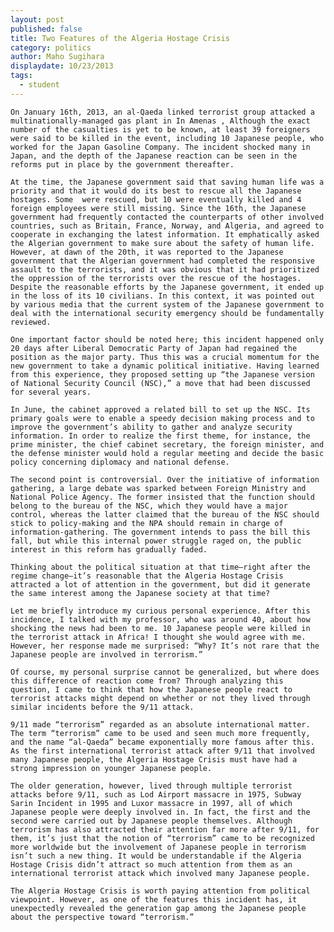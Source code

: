 ```yaml
---
layout: post
published: false
title: Two Features of the Algeria Hostage Crisis
category: politics
author: Maho Sugihara
displaydate: 10/23/2013
tags: 
  - student
---
```


	On January 16th, 2013, an al-Qaeda linked terrorist group attacked a multinationally-managed gas plant in In Amenas , Although the exact number of the casualties is yet to be known, at least 39 foreigners were said to be killed in the event, including 10 Japanese people, who worked for the Japan Gasoline Company. The incident shocked many in Japan, and the depth of the Japanese reaction can be seen in the reforms put in place by the government thereafter.

	At the time, the Japanese government said that saving human life was a priority and that it would do its best to rescue all the Japanese hostages. Some  were rescued, but 10 were eventually killed and 4 foreign employees were still missing. Since the 16th, the Japanese government had frequently contacted the counterparts of other involved countries, such as Britain, France, Norway, and Algeria, and agreed to cooperate in exchanging the latest information. It emphatically asked the Algerian government to make sure about the safety of human life. However, at dawn of the 20th, it was reported to the Japanese government that the Algerian government had completed the responsive assault to the terrorists, and it was obvious that it had prioritized the oppression of the terrorists over the rescue of the hostages. Despite the reasonable efforts by the Japanese government, it ended up in the loss of its 10 civilians. In this context, it was pointed out by various media that the current system of the Japanese government to deal with the international security emergency should be fundamentally reviewed.

	One important factor should be noted here; this incident happened only 20 days after Liberal Democratic Party of Japan had regained the position as the major party. Thus this was a crucial momentum for the new government to take a dynamic political initiative. Having learned from this experience, they proposed setting up “the Japanese version of National Security Council (NSC),” a move that had been discussed for several years.

	In June, the cabinet approved a related bill to set up the NSC. Its primary goals were to enable a speedy decision making process and to improve the government’s ability to gather and analyze security information. In order to realize the first theme, for instance, the prime minister, the chief cabinet secretary, the foreign minister, and the defense minister would hold a regular meeting and decide the basic policy concerning diplomacy and national defense.

	The second point is controversial. Over the initiative of information gathering, a large debate was sparked between Foreign Ministry and National Police Agency. The former insisted that the function should belong to the bureau of the NSC, which they would have a major control, whereas the latter claimed that the bureau of the NSC should stick to policy-making and the NPA should remain in charge of information-gathering. The government intends to pass the bill this fall, but while this internal power struggle raged on, the public interest in this reform has gradually faded.

	Thinking about the political situation at that time—right after the regime change—it’s reasonable that the Algeria Hostage Crisis attracted a lot of attention in the government, but did it generate the same interest among the Japanese society at that time?

	Let me briefly introduce my curious personal experience. After this incidence, I talked with my professor, who was around 40, about how shocking the news had been to me. 10 Japanese people were killed in the terrorist attack in Africa! I thought she would agree with me. However, her response made me surprised: “Why? It’s not rare that the Japanese people are involved in terrorism.”

	Of course, my personal surprise cannot be generalized, but where does this difference of reaction come from? Through analyzing this question, I came to think that how the Japanese people react to terrorist attacks might depend on whether or not they lived through similar incidents before the 9/11 attack.

	9/11 made “terrorism” regarded as an absolute international matter. The term “terrorism” came to be used and seen much more frequently, and the name “al-Qaeda” became exponentially more famous after this. As the first international terrorist attack after 9/11 that involved many Japanese people, the Algeria Hostage Crisis must have had a strong impression on younger Japanese people.

	The older generation, however, lived through multiple terrorist attacks before 9/11, such as Lod Airport massacre in 1975, Subway Sarin Incident in 1995 and Luxor massacre in 1997, all of which Japanese people were deeply involved in. In fact, the first and the second were carried out by Japanese people themselves. Although terrorism has also attracted their attention far more after 9/11, for them, it’s just that the notion of “terrorism” came to be recognized more worldwide but the involvement of Japanese people in terrorism isn’t such a new thing. It would be understandable if the Algeria Hostage Crisis didn’t attract so much attention from them as an international terrorist attack which involved many Japanese people.

	The Algeria Hostage Crisis is worth paying attention from political viewpoint. However, as one of the features this incident has, it unexpectedly revealed the generation gap among the Japanese people about the perspective toward “terrorism.”
